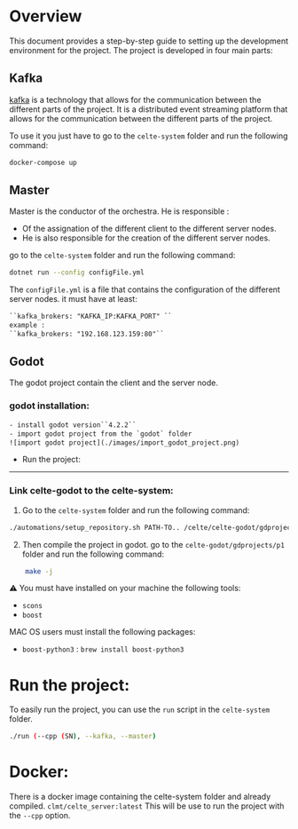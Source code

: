 # Overview

This document provides a step-by-step guide to setting up the development environment for the project. The project is developed in four main parts:

## Kafka

[kafka](https://kafka.apache.org/) is a technology that allows for the communication between the different parts of the project. It is a distributed event streaming platform that allows for the communication between the different parts of the project.

To use it you just have to go to the `celte-system` folder and run the following command:

```bash
docker-compose up
```

## Master

Master is the conductor of the orchestra. He is responsible :

* Of the assignation of the different client to the different server nodes.
* He is also responsible for the creation of the different server nodes.

go to the `celte-system` folder and run the following command:

```bash
dotnet run --config configFile.yml
```

The `configFile.yml` is a file that contains the configuration of the different server nodes.
it must have at least:

    ``kafka_brokers: "KAFKA_IP:KAFKA_PORT" ``
    example :
    ``kafka_brokers: "192.168.123.159:80"``

## Godot

The godot project contain the client and the server node.

### godot installation:

    - install godot version``4.2.2``
    - import godot project from the `godot` folder
    ![import godot project](./images/import_godot_project.png)

- Run the project:

---

### Link celte-godot to the celte-system:

1. Go to the `celte-system` folder and run the following command:

```bash
./automations/setup_repository.sh PATH-TO.. /celte/celte-godot/gdprojects/p1/gdproj
```

2. Then compile the project in godot.
   go to the `celte-godot/gdprojects/p1` folder and run the following command:

```bash
    make -j
```

⚠️ You must have installed on your machine the following tools:
- `scons`
- `boost`

MAC OS users must install the following packages:
- `boost-python3` : `brew install boost-python3`


# Run the project:

To easily run the project, you can use the `run` script in the `celte-system` folder.

```bash
./run (--cpp (SN), --kafka, --master)
```

# Docker:
There is a docker image containing the celte-system folder and already compiled.
`clmt/celte_server:latest`
This will be use to run the project with the `--cpp` option.